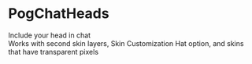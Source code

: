 # PogChatHeads
Include your head in chat <br/>
Works with second skin layers, Skin Customization Hat option, and skins that have transparent pixels
